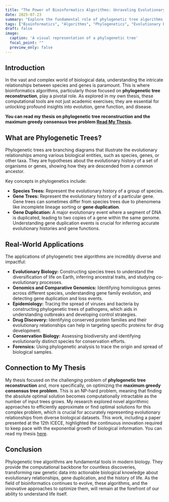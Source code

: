 ```yaml
---
title: "The Power of Bioinformatics Algorithms: Unraveling Evolutionary Relationships with Phylogenetic Trees"
date: 2025-07-23
summary: "Explore the fundamental role of phylogenetic tree algorithms in bioinformatics, from understanding gene duplication and species evolution to solving NP-hard problems in consensus tree construction."
tags: ["Bioinformatics", "Algorithms", "Phylogenetics", "Evolutionary Biology", "NP-Hard Problems", "Genomics"]
draft: false
image:
  caption: 'A visual representation of a phylogenetic tree'
  focal_point: ""
  preview_only: false
---
```


## Introduction

In the vast and complex world of biological data, understanding the intricate relationships between species and genes is paramount. This is where bioinformatics algorithms, particularly those focused on **phylogenetic tree reconstruction**, play a pivotal role. As explored in my own thesis, these computational tools are not just academic exercises; they are essential for unlocking profound insights into evolution, gene function, and disease.

**You can read my thesis on phylogenetic tree reconstruction and the maximum greedy consensus tree problem [Read My Thesis](https://drive.google.com/file/d/1DJrtyWmpwX_Hjfec64XAwL05J-O-8GnP/view).**

## What are Phylogenetic Trees?

Phylogenetic trees are branching diagrams that illustrate the evolutionary relationships among various biological entities, such as species, genes, or other taxa. They are hypotheses about the evolutionary history of a set of organisms or genes, showing how they are descended from a common ancestor.

Key concepts in phylogenetics include:

-   **Species Trees:** Represent the evolutionary history of a group of species.
-   **Gene Trees:** Represent the evolutionary history of a particular gene. Gene trees can sometimes differ from species trees due to phenomena like incomplete lineage sorting or **gene duplication**.
-   **Gene Duplication:** A major evolutionary event where a segment of DNA is duplicated, leading to two copies of a gene within the same genome. Understanding gene duplication events is crucial for inferring accurate evolutionary histories and gene functions.

## Real-World Applications

The applications of phylogenetic tree algorithms are incredibly diverse and impactful:

-   **Evolutionary Biology:** Constructing species trees to understand the diversification of life on Earth, inferring ancestral traits, and studying co-evolutionary processes.
-   **Genomics and Comparative Genomics:** Identifying homologous genes across different species, understanding gene family evolution, and detecting gene duplication and loss events.
-   **Epidemiology:** Tracing the spread of viruses and bacteria by constructing phylogenetic trees of pathogens, which aids in understanding outbreaks and developing control strategies.
-   **Drug Discovery:** Identifying conserved protein families and their evolutionary relationships can help in targeting specific proteins for drug development.
-   **Conservation Biology:** Assessing biodiversity and identifying evolutionarily distinct species for conservation efforts.
-   **Forensics:** Using phylogenetic analysis to trace the origin and spread of biological samples.

## Connection to My Thesis

My thesis focused on the challenging problem of **phylogenetic tree reconstruction** and, more specifically, on optimizing the **maximum greedy consensus tree problem**. This is an NP-hard problem, meaning that finding the absolute optimal solution becomes computationally intractable as the number of input trees grows. My research explored novel algorithmic approaches to efficiently approximate or find optimal solutions for this complex problem, which is crucial for accurately representing evolutionary relationships from diverse biological datasets. This work, including a paper presented at the 12th ICECE, highlighted the continuous innovation required to keep pace with the exponential growth of biological information. You can read my thesis [here](https://drive.google.com/file/d/1DJrtyWmpwX_Hjfec64XAwL05J-O-8GnP/view).

## Conclusion

Phylogenetic tree algorithms are fundamental tools in modern biology. They provide the computational backbone for countless discoveries, transforming raw genetic data into actionable biological knowledge about evolutionary relationships, gene duplication, and the history of life. As the field of bioinformatics continues to evolve, these algorithms, and the innovative approaches to optimize them, will remain at the forefront of our ability to understand life itself.
